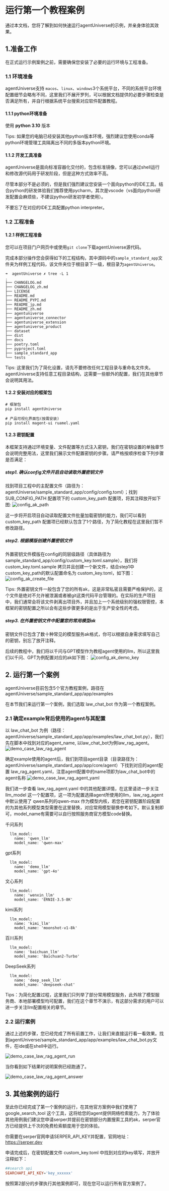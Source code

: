 # 运行第一个教程案例
通过本文档，您将了解到如何快速运行agentUniverse的示例，并亲身体验其效果。

## 1.准备工作
在正式运行示例案例之前，需要确保您安装了必要的运行环境与工程准备。

### 1.1 环境准备
agentUniverse支持 `macos`、`linux`、`windows`3个系统平台，不同的系统平台环境配置细节会略有不同，这里我们不展开罗列，可以根据文档提供的必要步骤检查是否满足所有，并自行根据系统平台搜索对应软件配置教程。

#### 1.1.1 python环境准备
使用 **python 3.10** 版本

Tips: 如果您的电脑已经安装其他python版本环境，强烈建议您使用conda等python环境管理工具隔离出不同的多版本python环境。

#### 1.1.2 开发工具准备
agentUniverse是面向标准容器化交付的，包含标准镜像，您可以通过shell运行和修改源代码用于研发阶段，但是这种方式效率不高。

尽管本部分不是必须的，但是我们强烈建议您安装一个面向python的IDE工具。结合python的研发体验我们推荐使用pycharm，其次是vscode（vs面向python研发配置会麻烦些，不建议python研发初学者使用）。

不要忘了在对应的IDE工具配置python interpreter。

### 1.2 工程准备
#### 1.2.1 样例工程准备
您可以在项目门户网页中或使用`git clone`下载agentUniverse源代码。

完成本部分操作您会获得如下的工程结构，其中源码中的`sample_standard_app`文件夹为样例工程代码，该文件夹位于根目录下一级，根目录为`agentUniverse`。

```text
➜  agentUniverse ✗ tree -L 1
.
├── CHANGELOG.md
├── CHANGELOG_zh.md
├── LICENSE
├── README.md
├── README_PYPI.md
├── README_jp.md
├── README_zh.md
├── agentuniverse
├── agentuniverse_connector
├── agentuniverse_extension
├── agentuniverse_product
├── dataset
├── dist
├── docs
├── poetry.toml
├── pyproject.toml
├── sample_standard_app
└── tests
```

Tips: 这里我们为了简化设置，请先不要修改任何工程目录与重命名文件夹。agentUniverse支持任意工程目录结构，这需要一些额外的配置，我们在其他章节会说明其用法。

#### 1.2.2 安装对应的框架包
```shell
# 框架包
pip install agentUniverse

# 产品可视化界面包(按需安装)
pip install magent-ui ruamel.yaml
```

#### 1.2.3 密钥配置
本框架支持通过环境变量、文件配置等方式注入密钥，我们在密钥设置的单独章节会说明完整用法，这里我们展示文件配置密钥的步骤。请严格按顺序检查下列步骤是否满足：

##### step1. 确认config文件开启自动读取外置密钥文件
找到项目工程中的主配置文件（路径为：agentUniverse/sample_standard_app/config/config.toml）；找到 SUB_CONFIG_PATH 配置项下的 custom_key_path 配置项，将其注释放开如下图:
![config_ak_path](../_picture/config_ak_path.png)

这一步将开启项目自动读取配置文件批量加载密钥的能力，我们可以看到 custom_key_path 配置项已经默认包含了1个路径，为了简化教程在这里我们暂不修改路径。

##### step2. 根据模版创建外置密钥文件
外置密钥文件模版在config的同层级路径（具体路径为sample_standard_app/config/custom_key.toml.sample），我们将 custom_key.toml.sample 拷贝并且创建一个新文件，结合step1中custom_key_path的默认配置命名为 custom_key.toml，如下图：
![config_ak_create_file](../_picture/config_ak_create_file.png)

Tips: 外置密钥文件一般包含了您的所有ak，这是非常私密且需要严格保护的，这个文件是绝对不允许被泄漏或者被git这类代码平台管理的。在实际的生产项目中，我们通常会将该文件剥离出项目外，并且加上一个系统级别的强权限管控，本框架的密钥配置之所以会有这些步骤更多的是出于生产安全性的考虑。

##### step3. 在外置密钥文件中配置您的常用模型ak
密钥文件已包含了数十种常见的模型服务ak格式，你可以根据自身需求填写自己的密钥，别忘了放开注释。

后续的教程中，我们将以千问与GPT模型作为教程agent使用的llm，所以这里我们以千问、GPT为例配置对应的ak如下图：
![config_ak_demo_key](../_picture/config_ak_demo_key.png)

## 2. 运行第一个案例
agentUniverse目前包含5个官方教程案例，路径在 agentUniverse/sample_standard_app/app/examples

在本节我们来运行第一个案例，我们选取 law_chat_bot 作为第一个教程案例。

### 2.1 确定example背后使用的agent与其配置
以 law_chat_bot 为例（路径：agentUniverse/sample_standard_app/app/examples/law_chat_bot.py），我们先在脚本中找到对应的agent_name, 以law_chat_bot为例law_rag_agent。
![demo_case_law_rag_agent](../_picture/demo_case_law_rag_agent.png)

确定example使用的agent后，我们到项目agent目录（目录路径为：agentUniverse/sample_standard_app/app/core/agent）下找到对应的agent配置 law_rag_agent.yaml，注意agent配置中的name项即为law_chat_bot中的agent名称
![demo_case_law_rag_agent_yaml](../_picture/demo_case_law_rag_agent_yaml.png)

我们进一步查看 law_rag_agent.yaml 中的其他配置详情，在这里请进一步关注 llm_model 这一个配置项，这一项为配置选择agent所使用的llm，law_rag_agent 中默认使用了 qwen系列的qwen-max 作为模型内核，若您在密钥配置阶段配置的为其他系列模型类型需要在这里替换，对应常用模型替换参考如下。默认复制即可，model_name有需要可以自行按照服务商官方模型code替换。

千问系列
```text
  llm_model:
    name: 'qwen_llm'
    model_name: 'qwen-max'
```

gpt系列
```text
  llm_model:
    name: 'demo_llm'
    model_name: 'gpt-4o'
```

文心系列
```text
  llm_model:
    name: 'wenxin_llm'
    model_name: 'ERNIE-3.5-8K'
```

kimi系列
```text
  llm_model:
    name: 'kimi_llm'
    model_name: 'moonshot-v1-8k'
```

百川系列
```text
  llm_model:
    name: 'baichuan_llm'
    model_name: 'Baichuan2-Turbo'
```

DeepSeek系列
```text
  llm_model:
    name: 'deep_seek_llm'
    model_name: 'deepseek-chat'
```

Tips：为简化配置过程，这里我们只列举了部分常用模型服务，此外除了模型服务商、本地部署模型均可配置，我们在这个章节不演示，有这部分需求的用户可以进一步关注llm配置相关的章节。


### 2.2 运行案例
通过上述的步骤，您已经完成了所有前置工作，让我们来直接运行看一看效果。找到agentUniverse/sample_standard_app/app/examples/law_chat_bot.py文件，在ide或在shell中运行。

![demo_case_law_rag_agent_run](../_picture/demo_case_law_rag_agent_run.png)

当你看到如下结果时说明案例已经跑通了。

![demo_case_law_rag_agent_answer](../_picture/demo_case_law_rag_agent_answer.png)


## 3. 其他案例的运行
至此你已经完成了第一个案例的运行，在其他官方案例中我们使用了 google_search_tool 这个工具，这将给您的agent提供网络检索能力，为了体验其他用例我们建议您申请serper并提前在密钥部分内置搜索工具的ak，serper官方已经提供上千次的免费检索额度用于您的体验。

你需要在serper官网申请SERPER_API_KEY并配置，官网地址： https://serper.dev

申请完成后，在密钥配置文件 custom_key.toml 中找到对应的key填写，并放开注释如下：

```toml
##search api
SEARCHAPI_API_KEY='key_xxxxxx'
```

按照第2部分的步骤执行其他案例即可，现在您可以运行所有官方案例了。
